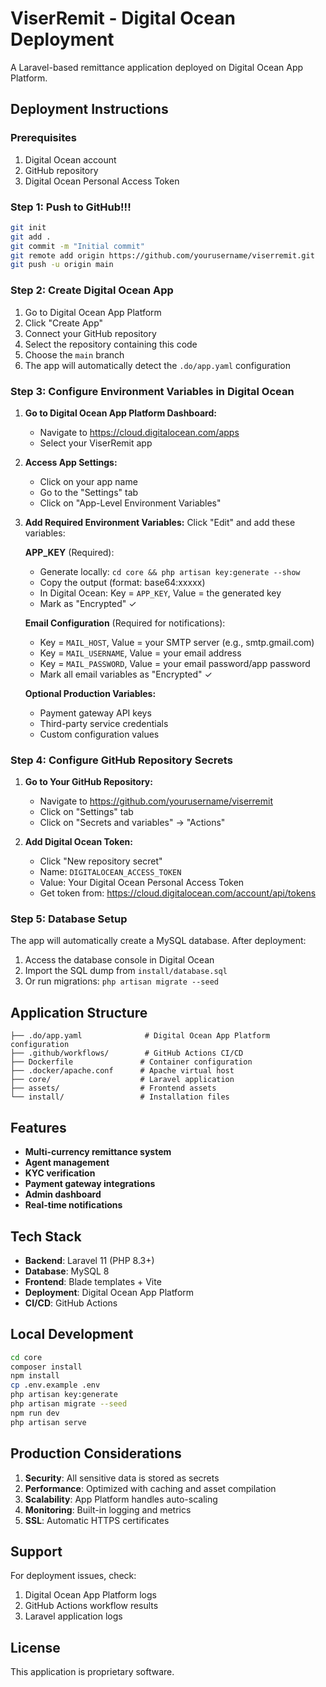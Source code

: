 # ViserRemit - Digital Ocean Deployment

A Laravel-based remittance application deployed on Digital Ocean App Platform.

## Deployment Instructions

### Prerequisites
1. Digital Ocean account
2. GitHub repository
3. Digital Ocean Personal Access Token

### Step 1: Push to GitHub!!!
```bash
git init
git add .
git commit -m "Initial commit"
git remote add origin https://github.com/yourusername/viserremit.git
git push -u origin main
```

### Step 2: Create Digital Ocean App
1. Go to Digital Ocean App Platform
2. Click "Create App"
3. Connect your GitHub repository
4. Select the repository containing this code
5. Choose the `main` branch
6. The app will automatically detect the `.do/app.yaml` configuration

### Step 3: Configure Environment Variables in Digital Ocean

1. **Go to Digital Ocean App Platform Dashboard:**
   - Navigate to https://cloud.digitalocean.com/apps
   - Select your ViserRemit app

2. **Access App Settings:**
   - Click on your app name
   - Go to the "Settings" tab
   - Click on "App-Level Environment Variables"

3. **Add Required Environment Variables:**
   Click "Edit" and add these variables:

   **APP_KEY** (Required):
   - Generate locally: `cd core && php artisan key:generate --show`
   - Copy the output (format: base64:xxxxx)
   - In Digital Ocean: Key = `APP_KEY`, Value = the generated key
   - Mark as "Encrypted" ✓

   **Email Configuration** (Required for notifications):
   - Key = `MAIL_HOST`, Value = your SMTP server (e.g., smtp.gmail.com)
   - Key = `MAIL_USERNAME`, Value = your email address
   - Key = `MAIL_PASSWORD`, Value = your email password/app password
   - Mark all email variables as "Encrypted" ✓

   **Optional Production Variables:**
   - Payment gateway API keys
   - Third-party service credentials
   - Custom configuration values

### Step 4: Configure GitHub Repository Secrets

1. **Go to Your GitHub Repository:**
   - Navigate to https://github.com/yourusername/viserremit
   - Click on "Settings" tab
   - Click on "Secrets and variables" → "Actions"

2. **Add Digital Ocean Token:**
   - Click "New repository secret"
   - Name: `DIGITALOCEAN_ACCESS_TOKEN`
   - Value: Your Digital Ocean Personal Access Token
   - Get token from: https://cloud.digitalocean.com/account/api/tokens

### Step 5: Database Setup
The app will automatically create a MySQL database. After deployment:
1. Access the database console in Digital Ocean
2. Import the SQL dump from `install/database.sql`
3. Or run migrations: `php artisan migrate --seed`

## Application Structure

```
├── .do/app.yaml              # Digital Ocean App Platform configuration
├── .github/workflows/        # GitHub Actions CI/CD
├── Dockerfile               # Container configuration
├── .docker/apache.conf      # Apache virtual host
├── core/                    # Laravel application
├── assets/                  # Frontend assets
└── install/                 # Installation files
```

## Features

- **Multi-currency remittance system**
- **Agent management**
- **KYC verification**
- **Payment gateway integrations**
- **Admin dashboard**
- **Real-time notifications**

## Tech Stack

- **Backend**: Laravel 11 (PHP 8.3+)
- **Database**: MySQL 8
- **Frontend**: Blade templates + Vite
- **Deployment**: Digital Ocean App Platform
- **CI/CD**: GitHub Actions

## Local Development

```bash
cd core
composer install
npm install
cp .env.example .env
php artisan key:generate
php artisan migrate --seed
npm run dev
php artisan serve
```

## Production Considerations

1. **Security**: All sensitive data is stored as secrets
2. **Performance**: Optimized with caching and asset compilation
3. **Scalability**: App Platform handles auto-scaling
4. **Monitoring**: Built-in logging and metrics
5. **SSL**: Automatic HTTPS certificates

## Support

For deployment issues, check:
1. Digital Ocean App Platform logs
2. GitHub Actions workflow results
3. Laravel application logs

## License

This application is proprietary software.
